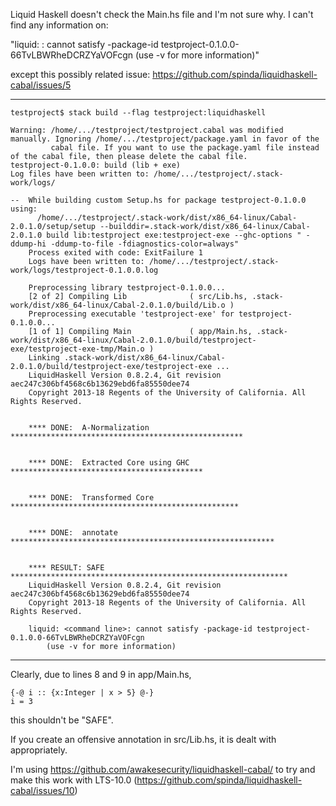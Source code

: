 Liquid Haskell doesn't check the Main.hs file and I'm not sure why. I can't find
any information on:

 "liquid: <command line>: cannot satisfy -package-id testproject-0.1.0.0-66TvLBWRheDCRZYaVOFcgn
    (use -v for more information)"

except this possibly related issue: https://github.com/spinda/liquidhaskell-cabal/issues/5

________________________________________________________________________________
```
testproject$ stack build --flag testproject:liquidhaskell

Warning: /home/.../testproject/testproject.cabal was modified manually. Ignoring /home/.../testproject/package.yaml in favor of the
         cabal file. If you want to use the package.yaml file instead of the cabal file, then please delete the cabal file.
testproject-0.1.0.0: build (lib + exe)
Log files have been written to: /home/.../testproject/.stack-work/logs/

--  While building custom Setup.hs for package testproject-0.1.0.0 using:
      /home/.../testproject/.stack-work/dist/x86_64-linux/Cabal-2.0.1.0/setup/setup --builddir=.stack-work/dist/x86_64-linux/Cabal-2.0.1.0 build lib:testproject exe:testproject-exe --ghc-options " -ddump-hi -ddump-to-file -fdiagnostics-color=always"
    Process exited with code: ExitFailure 1
    Logs have been written to: /home/.../testproject/.stack-work/logs/testproject-0.1.0.0.log

    Preprocessing library testproject-0.1.0.0...
    [2 of 2] Compiling Lib              ( src/Lib.hs, .stack-work/dist/x86_64-linux/Cabal-2.0.1.0/build/Lib.o )
    Preprocessing executable 'testproject-exe' for testproject-0.1.0.0...
    [1 of 1] Compiling Main             ( app/Main.hs, .stack-work/dist/x86_64-linux/Cabal-2.0.1.0/build/testproject-exe/testproject-exe-tmp/Main.o )
    Linking .stack-work/dist/x86_64-linux/Cabal-2.0.1.0/build/testproject-exe/testproject-exe ...
    LiquidHaskell Version 0.8.2.4, Git revision aec247c306bf4568c6b13629ebd6fa85550dee74
    Copyright 2013-18 Regents of the University of California. All Rights Reserved.


    **** DONE:  A-Normalization ****************************************************


    **** DONE:  Extracted Core using GHC *******************************************


    **** DONE:  Transformed Core ***************************************************


    **** DONE:  annotate ***********************************************************


    **** RESULT: SAFE **************************************************************
    LiquidHaskell Version 0.8.2.4, Git revision aec247c306bf4568c6b13629ebd6fa85550dee74
    Copyright 2013-18 Regents of the University of California. All Rights Reserved.

    liquid: <command line>: cannot satisfy -package-id testproject-0.1.0.0-66TvLBWRheDCRZYaVOFcgn
        (use -v for more information)
```
____________________________________________________________________________________________________
Clearly, due to lines 8 and 9 in app/Main.hs,
```
{-@ i :: {x:Integer | x > 5} @-}
i = 3
```
this shouldn't be "SAFE".

If you create an offensive annotation in src/Lib.hs, it is dealt with appropriately.

I'm using https://github.com/awakesecurity/liquidhaskell-cabal/ to try and make this work with LTS-10.0 (https://github.com/spinda/liquidhaskell-cabal/issues/10)

